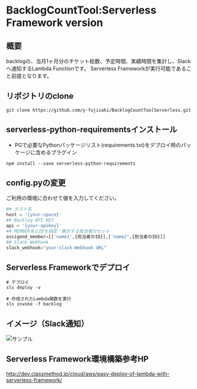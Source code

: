 # BacklogCountTool:Serverless Framework version
## 概要
backlogの、当月1ヶ月分のチケット総数、予定時間、実績時間を集計し、Slackへ通知するLambda Functionです。
Serverless Frameworkが実行可能であること前提となります。


## リポジトリのclone
```
git clone https://github.com/y-fujisaki/BacklogCountToolServerless.git
```


## serverless-python-requirementsインストール
* PGで必要なPythonパッケージリスト(requirements.txt)をデプロイ時のパッケージに含めるプラグイン

```
npm install --save serverless-python-requirements
```

## config.pyの変更
ご利用の環境に合わせて値を入力してください。

``` config.py
## ホスト名
host = '{your-space}' 
## Backlog API KEY
api = '{your-apikey}'
## MEMBER名とIDを指定：集計する担当者分セット
assigend_member=[['name1',{担当者のID}],['name2',{担当者のID}]]
## Slack Webhook
slack_webhook="your-slack-Webhook URL"
```

## Serverless Frameworkでデプロイ
```
# デプロイ
sls deploy -v 

# 作成されたLambda関数を実行
sls invoke -f backlog
```

## イメージ（Slack通知）
![サンプル](https://s3-ap-northeast-1.amazonaws.com/backlog-count-tool/image.png "サンプル")

## Serverless Framework環境構築参考HP

http://dev.classmethod.jp/cloud/aws/easy-deploy-of-lambda-with-serverless-framework/
